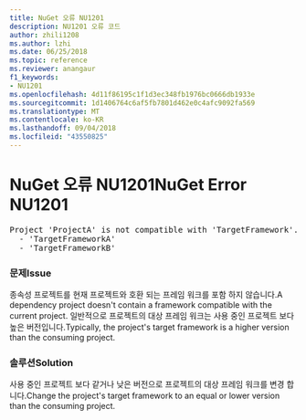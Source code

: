 ```yaml
---
title: NuGet 오류 NU1201
description: NU1201 오류 코드
author: zhili1208
ms.author: lzhi
ms.date: 06/25/2018
ms.topic: reference
ms.reviewer: anangaur
f1_keywords:
- NU1201
ms.openlocfilehash: 4d11f86195c1f1d3ec348fb1976bc0666db1933e
ms.sourcegitcommit: 1d1406764c6af5fb7801d462e0c4afc9092fa569
ms.translationtype: MT
ms.contentlocale: ko-KR
ms.lasthandoff: 09/04/2018
ms.locfileid: "43550825"
---
```

# <a name="nuget-error-nu1201"></a><span data-ttu-id="58e8b-103">NuGet 오류 NU1201</span><span class="sxs-lookup"><span data-stu-id="58e8b-103">NuGet Error NU1201</span></span>

<pre>Project 'ProjectA' is not compatible with 'TargetFramework'. Project 'ProjectA' supports:<br/>  - 'TargetFrameworkA'<br/>  - 'TargetFrameworkB'</pre>

### <a name="issue"></a><span data-ttu-id="58e8b-104">문제</span><span class="sxs-lookup"><span data-stu-id="58e8b-104">Issue</span></span>
<span data-ttu-id="58e8b-105">종속성 프로젝트를 현재 프로젝트와 호환 되는 프레임 워크를 포함 하지 않습니다.</span><span class="sxs-lookup"><span data-stu-id="58e8b-105">A dependency project doesn't contain a framework compatible with the current project.</span></span> <span data-ttu-id="58e8b-106">일반적으로 프로젝트의 대상 프레임 워크는 사용 중인 프로젝트 보다 높은 버전입니다.</span><span class="sxs-lookup"><span data-stu-id="58e8b-106">Typically, the project's target framework is a higher version than the consuming project.</span></span>

### <a name="solution"></a><span data-ttu-id="58e8b-107">솔루션</span><span class="sxs-lookup"><span data-stu-id="58e8b-107">Solution</span></span>
<span data-ttu-id="58e8b-108">사용 중인 프로젝트 보다 같거나 낮은 버전으로 프로젝트의 대상 프레임 워크를 변경 합니다.</span><span class="sxs-lookup"><span data-stu-id="58e8b-108">Change the project's target framework to an equal or lower version than the consuming project.</span></span>

